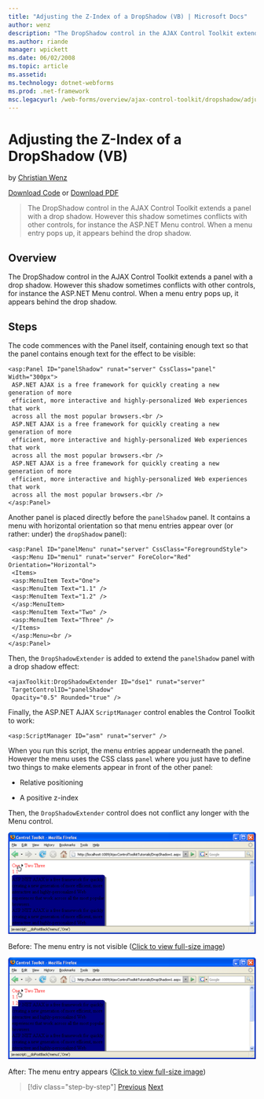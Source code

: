```yaml
---
title: "Adjusting the Z-Index of a DropShadow (VB) | Microsoft Docs"
author: wenz
description: "The DropShadow control in the AJAX Control Toolkit extends a panel with a drop shadow. However this shadow sometimes conflicts with other controls, for insta..."
ms.author: riande
manager: wpickett
ms.date: 06/02/2008
ms.topic: article
ms.assetid: 
ms.technology: dotnet-webforms
ms.prod: .net-framework
msc.legacyurl: /web-forms/overview/ajax-control-toolkit/dropshadow/adjusting-the-z-index-of-a-dropshadow-vb
---
```

Adjusting the Z-Index of a DropShadow (VB)
====================
by [Christian Wenz](https://github.com/wenz)

[Download Code](http://download.microsoft.com/download/5/1/6/51652a81-500b-4f6b-88d3-617103e7941e/DropShadow1.vb.zip) or [Download PDF](http://download.microsoft.com/download/b/6/a/b6ae89ee-df69-4c87-9bfb-ad1eb2b23373/dropshadow1VB.pdf)

> The DropShadow control in the AJAX Control Toolkit extends a panel with a drop shadow. However this shadow sometimes conflicts with other controls, for instance the ASP.NET Menu control. When a menu entry pops up, it appears behind the drop shadow.


## Overview

The DropShadow control in the AJAX Control Toolkit extends a panel with a drop shadow. However this shadow sometimes conflicts with other controls, for instance the ASP.NET Menu control. When a menu entry pops up, it appears behind the drop shadow.

## Steps

The code commences with the Panel itself, containing enough text so that the panel contains enough text for the effect to be visible:

    <asp:Panel ID="panelShadow" runat="server" CssClass="panel" Width="300px">
     ASP.NET AJAX is a free framework for quickly creating a new generation of more 
     efficient, more interactive and highly-personalized Web experiences that work 
     across all the most popular browsers.<br />
     ASP.NET AJAX is a free framework for quickly creating a new generation of more 
     efficient, more interactive and highly-personalized Web experiences that work 
     across all the most popular browsers.<br />
     ASP.NET AJAX is a free framework for quickly creating a new generation of more 
     efficient, more interactive and highly-personalized Web experiences that work 
     across all the most popular browsers.<br />
    </asp:Panel>

Another panel is placed directly before the `panelShadow` panel. It contains a menu with horizontal orientation so that menu entries appear over (or rather: under) the `dropShadow` panel):

    <asp:Panel ID="panelMenu" runat="server" CssClass="ForegroundStyle">
     <asp:Menu ID="menu1" runat="server" ForeColor="Red" Orientation="Horizontal">
     <Items>
     <asp:MenuItem Text="One">
     <asp:MenuItem Text="1.1" />
     <asp:MenuItem Text="1.2" />
     </asp:MenuItem>
     <asp:MenuItem Text="Two" />
     <asp:MenuItem Text="Three" />
     </Items>
     </asp:Menu><br />
    </asp:Panel>

Then, the `DropShadowExtender` is added to extend the `panelShadow` panel with a drop shadow effect:

    <ajaxToolkit:DropShadowExtender ID="dse1" runat="server"
     TargetControlID="panelShadow"
     Opacity="0.5" Rounded="true" />

Finally, the ASP.NET AJAX `ScriptManager` control enables the Control Toolkit to work:

    <asp:ScriptManager ID="asm" runat="server" />

When you run this script, the menu entries appear underneath the panel. However the menu uses the CSS class `panel` where you just have to define two things to make elements appear in front of the other panel:

- Relative positioning
- A positive z-index

    <style type="text/css">
     .ForegroundStyle {z-index: 123; position: relative;}
     .panel {background-color: navy;}
    </style>

Then, the `DropShadowExtender` control does not conflict any longer with the Menu control.


[![Before: The menu entry is not visible](adjusting-the-z-index-of-a-dropshadow-vb/_static/image2.png)](adjusting-the-z-index-of-a-dropshadow-vb/_static/image1.png)

Before: The menu entry is not visible ([Click to view full-size image](adjusting-the-z-index-of-a-dropshadow-vb/_static/image3.png))


[![After: The menu entry appears](adjusting-the-z-index-of-a-dropshadow-vb/_static/image5.png)](adjusting-the-z-index-of-a-dropshadow-vb/_static/image4.png)

After: The menu entry appears ([Click to view full-size image](adjusting-the-z-index-of-a-dropshadow-vb/_static/image6.png))

>[!div class="step-by-step"] [Previous](manipulating-dropshadow-properties-from-client-code-cs.md) [Next](manipulating-dropshadow-properties-from-client-code-vb.md)